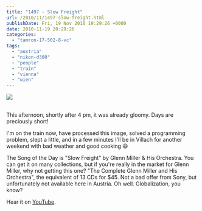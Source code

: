 ```yaml
---
title: "1497 - Slow Freight"
url: /2010/11/1497-slow-freight.html
publishDate: Fri, 19 Nov 2010 19:29:26 +0000
date: 2010-11-19 20:29:26
categories: 
  - "tamron-17-502-8-vc"
tags: 
  - "austria"
  - "nikon-d300"
  - "people"
  - "train"
  - "vienna"
  - "wien"
---
```

<div class="container">
<div class="center"><a target="_blank" href="https://d25zfm9zpd7gm5.cloudfront.net/1200x1200/2010/20101119_161143_ps.jpg"><img src="https://d25zfm9zpd7gm5.cloudfront.net/0600x0600/2010/20101119_161143_ps.jpg" /></a></div>
</div>
<br />

This afternoon, shortly after 4 pm, it was already gloomy. Days are preciously short!

I'm on the train now, have processed this image, solved a programming problem, slept a little, and in a few minutes I'll be in Villach for another weekend with bad weather and good cooking 😄

 The Song of the Day is "Slow Freight" by Glenn Miller &amp; His Orchestra. You can get it on many collections, but if you're really in the market for Glenn Miller, why not getting this one? "The Complete Glenn Miller and His Orchestra", the equivalent of 13 CDs for $45. Not a bad offer from Sony, but unfortunately not available here in Austria. Oh well. Globalization, you know?

Hear it on <a target="_blank" href="http://www.youtube.com/watch?v=103cEImtOLs">YouTube</a>.
